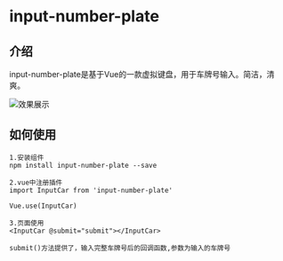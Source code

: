 # input-number-plate

## 介绍
input-number-plate是基于Vue的一款虚拟键盘，用于车牌号输入。简洁，清爽。

![效果展示](http://www.woke20.com/staticFile/images/upload_c14fcac41a5429249a6ebcc6ff030dad.png)

## 如何使用

```
1.安装组件
npm install input-number-plate --save
```

```
2.vue中注册插件
import InputCar from 'input-number-plate'

Vue.use(InputCar)
```

```
3.页面使用
<InputCar @submit="submit"></InputCar>

submit()方法提供了，输入完整车牌号后的回调函数,参数为输入的车牌号
```



